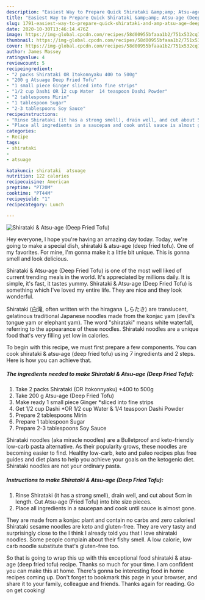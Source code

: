 ```yaml
---
description: "Easiest Way to Prepare Quick Shirataki &amp;amp; Atsu-age (Deep Fried Tofu)"
title: "Easiest Way to Prepare Quick Shirataki &amp;amp; Atsu-age (Deep Fried Tofu)"
slug: 1791-easiest-way-to-prepare-quick-shirataki-and-amp-atsu-age-deep-fried-tofu
date: 2020-10-30T13:46:14.476Z
image: https://img-global.cpcdn.com/recipes/58d00955bfaaa1b2/751x532cq70/shirataki-atsu-age-deep-fried-tofu-recipe-main-photo.jpg
thumbnail: https://img-global.cpcdn.com/recipes/58d00955bfaaa1b2/751x532cq70/shirataki-atsu-age-deep-fried-tofu-recipe-main-photo.jpg
cover: https://img-global.cpcdn.com/recipes/58d00955bfaaa1b2/751x532cq70/shirataki-atsu-age-deep-fried-tofu-recipe-main-photo.jpg
author: James Massey
ratingvalue: 4
reviewcount: 5
recipeingredient:
- "2 packs Shirataki OR Itokonnyaku 400 to 500g"
- "200 g Atsuage Deep Fried Tofu"
- "1 small piece Ginger sliced into fine strips"
- "1/2 cup Dashi OR 12 cup Water  14 teaspoon Dashi Powder"
- "2 tablespoons Mirin"
- "1 tablespoon Sugar"
- "2-3 tablespoons Soy Sauce"
recipeinstructions:
- "Rinse Shirataki (it has a strong smell), drain well, and cut about 5cm in length. Cut Atsu-age (Fried Tofu) into bite size pieces."
- "Place all ingredients in a saucepan and cook until sauce is almost gone."
categories:
- Recipe
tags:
- shirataki
- 
- atsuage

katakunci: shirataki  atsuage 
nutrition: 122 calories
recipecuisine: American
preptime: "PT20M"
cooktime: "PT44M"
recipeyield: "1"
recipecategory: Lunch

---
```



![Shirataki &amp; Atsu-age (Deep Fried Tofu)](https://img-global.cpcdn.com/recipes/58d00955bfaaa1b2/751x532cq70/shirataki-atsu-age-deep-fried-tofu-recipe-main-photo.jpg)

Hey everyone, I hope you're having an amazing day today. Today, we're going to make a special dish, shirataki &amp; atsu-age (deep fried tofu). One of my favorites. For mine, I'm gonna make it a little bit unique. This is gonna smell and look delicious.

Shirataki &amp; Atsu-age (Deep Fried Tofu) is one of the most well liked of current trending meals in the world. It's appreciated by millions daily. It is simple, it's fast, it tastes yummy. Shirataki &amp; Atsu-age (Deep Fried Tofu) is something which I've loved my entire life. They are nice and they look wonderful.

Shirataki (白滝, often written with the hiragana しらたき) are translucent, gelatinous traditional Japanese noodles made from the konjac yam (devil&#39;s tongue yam or elephant yam). The word &#34;shirataki&#34; means white waterfall, referring to the appearance of these noodles. Shirataki noodles are a unique food that&#39;s very filling yet low in calories.


To begin with this recipe, we must first prepare a few components. You can cook shirataki &amp; atsu-age (deep fried tofu) using 7 ingredients and 2 steps. Here is how you can achieve that.

<!--inarticleads1-->

##### The ingredients needed to make Shirataki &amp; Atsu-age (Deep Fried Tofu):

1. Take 2 packs Shirataki (OR Itokonnyaku) *400 to 500g
1. Take 200 g Atsu-age (Deep Fried Tofu)
1. Make ready 1 small piece Ginger *sliced into fine strips
1. Get 1/2 cup Dashi *OR 1/2 cup Water &amp; 1/4 teaspoon Dashi Powder
1. Prepare 2 tablespoons Mirin
1. Prepare 1 tablespoon Sugar
1. Prepare 2-3 tablespoons Soy Sauce


Shirataki noodles (aka miracle noodles) are a Bulletproof and keto-friendly low-carb pasta alternative. As their popularity grows, these noodles are becoming easier to find. Healthy low-carb, keto and paleo recipes plus free guides and diet plans to help you achieve your goals on the ketogenic diet. Shirataki noodles are not your ordinary pasta. 

<!--inarticleads2-->

##### Instructions to make Shirataki &amp; Atsu-age (Deep Fried Tofu):

1. Rinse Shirataki (it has a strong smell), drain well, and cut about 5cm in length. Cut Atsu-age (Fried Tofu) into bite size pieces.
1. Place all ingredients in a saucepan and cook until sauce is almost gone.


They are made from a konjac plant and contain no carbs and zero calories! Shirataki sesame noodles are keto and gluten-free. They are very tasty and surprisingly close to the I think I already told you that I love shirataki noodles. Some people complain about their fishy smell. A low calorie, low carb noodle substitute that&#39;s gluten-free too. 

So that is going to wrap this up with this exceptional food shirataki &amp; atsu-age (deep fried tofu) recipe. Thanks so much for your time. I am confident you can make this at home. There's gonna be interesting food in home recipes coming up. Don't forget to bookmark this page in your browser, and share it to your family, colleague and friends. Thanks again for reading. Go on get cooking!

